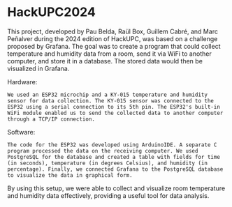 # HackUPC2024
This project, developed by Pau Belda, Raül Box, Guillem Cabré, and Marc Peñalver during the 2024 edition of HackUPC, was based on a challenge proposed by Grafana. The goal was to create a program that could collect temperature and humidity data from a room, send it via WiFi to another computer, and store it in a database. The stored data would then be visualized in Grafana.

Hardware:
    
    We used an ESP32 microchip and a KY-015 temperature and humidity sensor for data collection. The KY-015 sensor was connected to the ESP32 using a serial connection to its 5th pin. The ESP32's built-in WiFi module enabled us to send the collected data to another computer through a TCP/IP connection.


Software:
    
    The code for the ESP32 was developed using ArduinoIDE. A separate C program processed the data on the receiving computer. We used PostgreSQL for the database and created a table with fields for time (in seconds), temperature (in degrees Celsius), and humidity (in percentage). Finally, we connected Grafana to the PostgreSQL database to visualize the data in graphical form.

By using this setup, we were able to collect and visualize room temperature and humidity data effectively, providing a useful tool for data analysis.
